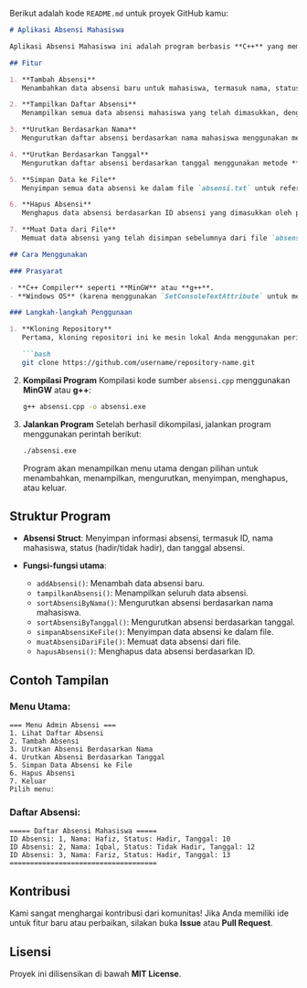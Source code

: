 Berikut adalah kode `README.md` untuk proyek GitHub kamu:

````markdown
# Aplikasi Absensi Mahasiswa

Aplikasi Absensi Mahasiswa ini adalah program berbasis **C++** yang memungkinkan pengguna untuk mengelola data absensi mahasiswa dengan fitur-fitur seperti menambah, mengurutkan, menyimpan, dan menghapus data absensi. Program ini menggunakan **warna teks** untuk memberikan pengalaman pengguna yang lebih menarik di terminal Windows.

## Fitur

1. **Tambah Absensi**  
   Menambahkan data absensi baru untuk mahasiswa, termasuk nama, status hadir/tidak hadir, dan tanggal absensi.

2. **Tampilkan Daftar Absensi**  
   Menampilkan semua data absensi mahasiswa yang telah dimasukkan, dengan tampilan yang rapi.

3. **Urutkan Berdasarkan Nama**  
   Mengurutkan daftar absensi berdasarkan nama mahasiswa menggunakan metode **Bubble Sort**.

4. **Urutkan Berdasarkan Tanggal**  
   Mengurutkan daftar absensi berdasarkan tanggal menggunakan metode **Bubble Sort**.

5. **Simpan Data ke File**  
   Menyimpan semua data absensi ke dalam file `absensi.txt` untuk referensi atau pemrosesan lebih lanjut.

6. **Hapus Absensi**  
   Menghapus data absensi berdasarkan ID absensi yang dimasukkan oleh pengguna.

7. **Muat Data dari File**  
   Memuat data absensi yang telah disimpan sebelumnya dari file `absensi.txt` saat program dijalankan.

## Cara Menggunakan

### Prasyarat

- **C++ Compiler** seperti **MinGW** atau **g++**.
- **Windows OS** (karena menggunakan `SetConsoleTextAttribute` untuk mengubah warna teks di terminal).

### Langkah-langkah Penggunaan

1. **Kloning Repository**  
   Pertama, kloning repositori ini ke mesin lokal Anda menggunakan perintah berikut:

   ```bash
   git clone https://github.com/username/repository-name.git
````

2. **Kompilasi Program**
   Kompilasi kode sumber `absensi.cpp` menggunakan **MinGW** atau **g++**:

   ```bash
   g++ absensi.cpp -o absensi.exe
   ```

3. **Jalankan Program**
   Setelah berhasil dikompilasi, jalankan program menggunakan perintah berikut:

   ```bash
   ./absensi.exe
   ```

   Program akan menampilkan menu utama dengan pilihan untuk menambahkan, menampilkan, mengurutkan, menyimpan, menghapus, atau keluar.

## Struktur Program

* **Absensi Struct**: Menyimpan informasi absensi, termasuk ID, nama mahasiswa, status (hadir/tidak hadir), dan tanggal absensi.
* **Fungsi-fungsi utama**:

  * `addAbsensi()`: Menambah data absensi baru.
  * `tampilkanAbsensi()`: Menampilkan seluruh data absensi.
  * `sortAbsensiByNama()`: Mengurutkan absensi berdasarkan nama mahasiswa.
  * `sortAbsensiByTanggal()`: Mengurutkan absensi berdasarkan tanggal.
  * `simpanAbsensiKeFile()`: Menyimpan data absensi ke dalam file.
  * `muatAbsensiDariFile()`: Memuat data absensi dari file.
  * `hapusAbsensi()`: Menghapus data absensi berdasarkan ID.

## Contoh Tampilan

### Menu Utama:

```
=== Menu Admin Absensi ===
1. Lihat Daftar Absensi
2. Tambah Absensi
3. Urutkan Absensi Berdasarkan Nama
4. Urutkan Absensi Berdasarkan Tanggal
5. Simpan Data Absensi ke File
6. Hapus Absensi
7. Keluar
Pilih menu:
```

### Daftar Absensi:

```
===== Daftar Absensi Mahasiswa =====
ID Absensi: 1, Nama: Hafiz, Status: Hadir, Tanggal: 10
ID Absensi: 2, Nama: Iqbal, Status: Tidak Hadir, Tanggal: 12
ID Absensi: 3, Nama: Fariz, Status: Hadir, Tanggal: 13
====================================
```

## Kontribusi

Kami sangat menghargai kontribusi dari komunitas! Jika Anda memiliki ide untuk fitur baru atau perbaikan, silakan buka **Issue** atau **Pull Request**.

## Lisensi

Proyek ini dilisensikan di bawah **MIT License**.

